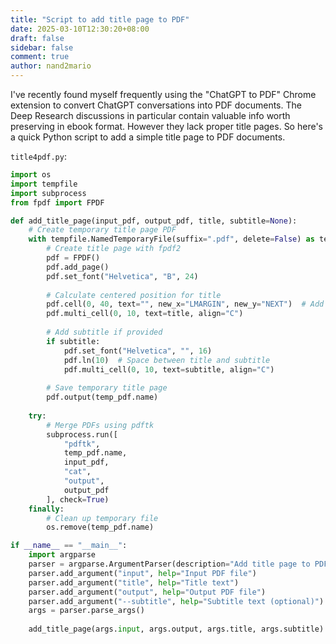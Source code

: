 ```yaml
---
title: "Script to add title page to PDF"
date: 2025-03-10T12:30:20+08:00
draft: false
sidebar: false
comment: true
author: nand2mario
---
```


I've recently found myself frequently using the "ChatGPT to PDF" Chrome extension to convert ChatGPT conversations into PDF documents. The Deep Research discussions in particular contain valuable info worth preserving in ebook format. However they lack proper title pages. So here's a quick Python script to add a simple title page to PDF documents.

<!--more-->

`title4pdf.py`:

```python
import os
import tempfile
import subprocess
from fpdf import FPDF

def add_title_page(input_pdf, output_pdf, title, subtitle=None):
    # Create temporary title page PDF
    with tempfile.NamedTemporaryFile(suffix=".pdf", delete=False) as temp_pdf:
        # Create title page with fpdf2
        pdf = FPDF()
        pdf.add_page()
        pdf.set_font("Helvetica", "B", 24)
        
        # Calculate centered position for title
        pdf.cell(0, 40, text="", new_x="LMARGIN", new_y="NEXT")  # Add vertical spacing
        pdf.multi_cell(0, 10, text=title, align="C")
        
        # Add subtitle if provided
        if subtitle:
            pdf.set_font("Helvetica", "", 16)
            pdf.ln(10)  # Space between title and subtitle
            pdf.multi_cell(0, 10, text=subtitle, align="C")
        
        # Save temporary title page
        pdf.output(temp_pdf.name)
    
    try:
        # Merge PDFs using pdftk
        subprocess.run([
            "pdftk",
            temp_pdf.name,
            input_pdf,
            "cat",
            "output",
            output_pdf
        ], check=True)
    finally:
        # Clean up temporary file
        os.remove(temp_pdf.name)

if __name__ == "__main__":
    import argparse
    parser = argparse.ArgumentParser(description="Add title page to PDF")
    parser.add_argument("input", help="Input PDF file")
    parser.add_argument("title", help="Title text")
    parser.add_argument("output", help="Output PDF file")
    parser.add_argument("--subtitle", help="Subtitle text (optional)")
    args = parser.parse_args()
    
    add_title_page(args.input, args.output, args.title, args.subtitle)
```
